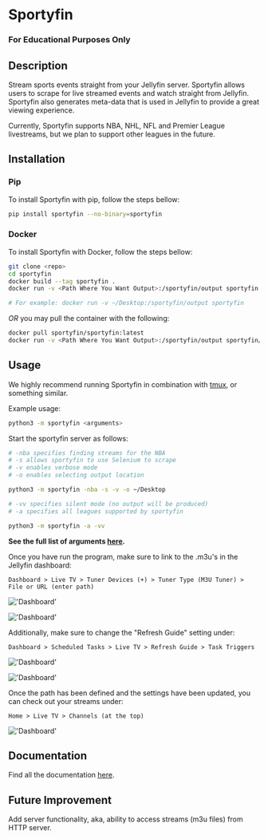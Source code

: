 # Sportyfin

### **For Educational Purposes Only**

## Description

Stream sports events straight from your Jellyfin server. Sportyfin allows users to scrape for live
streamed events and watch straight from Jellyfin. Sportyfin also generates meta-data that is used
in Jellyfin to provide a great viewing experience.

Currently, Sportyfin supports NBA, NHL, NFL and Premier League livestreams, but we plan to support other leagues in the future.


## Installation

### Pip

To install Sportyfin with pip, follow the steps bellow:


```bash
pip install sportyfin --no-binary=sportyfin
```


### Docker

To install Sportyfin with Docker, follow the steps bellow:

```bash
git clone <repo>
cd sportyfin
docker build --tag sportyfin .
docker run -v <Path Where You Want Output>:/sportyfin/output sportyfin 

# For example: docker run -v ~/Desktop:/sportyfin/output sportyfin 
```

_OR_ you may pull the container with the following:

```bash
docker pull sportyfin/sportyfin:latest 
docker run -v <Path Where You Want Output>:/sportyfin/output sportyfin/sportyfin:latest
```

## Usage

We highly recommend running Sportyfin in combination with [tmux](https://man7.org/linux/man-pages/man1/tmux.1.html), or something similar.

Example usage:

```bash
python3 -m sportyfin <arguments>
```

Start the sportyfin server as follows:
```bash
# -nba specifies finding streams for the NBA
# -s allows sportyfin to use Selenium to scrape
# -v enables verbose mode
# -o enables selecting output location

python3 -m sportyfin -nba -s -v -o ~/Desktop
```

```bash
# -vv specifies silent mode (no output will be produced)
# -a specifies all leagues supported by sportyfin

python3 -m sportyfin -a -vv
```

**See the full list of arguments [here](https://sportyfin-doc.readthedocs.io/en/latest/usage.html#installation).**

Once you have run the program, make sure to link to the .m3u's in the Jellyfin dashboard:

`Dashboard > Live TV > Tuner Devices (+) > Tuner Type (M3U Tuner) > File or URL (enter path)`

!['Dashboard'](https://i.ibb.co/7Vxvqkp/Screen-Shot-2022-01-11-at-10-47-26-AM.png)

!['Dashboard'](https://i.ibb.co/VH6b0Hc/Screen-Shot-2022-01-11-at-10-47-42-AM.png)

Additionally, make sure to change the "Refresh Guide" setting under:

`Dashboard > Scheduled Tasks > Live TV > Refresh Guide > Task Triggers`


!['Dashboard'](https://i.ibb.co/q7mhTMt/Screen-Shot-2022-01-11-at-10-58-57-AM.png)

!['Dashboard'](https://i.ibb.co/JxcdXC3/Screen-Shot-2022-01-11-at-10-59-11-AM.png)

Once the path has been defined and the settings have been updated, you can check out your streams under:

`Home > Live TV > Channels (at the top)`

!['Dashboard'](https://i.ibb.co/yS5ycS6/Screen-Shot-2022-01-11-at-11-08-08-AM.png)

## Documentation

Find all the documentation [here](https://sportyfin-doc.readthedocs.io/en/latest/index.html).

## Future Improvement

Add server functionality, aka, ability to access streams (m3u files) from HTTP server.
